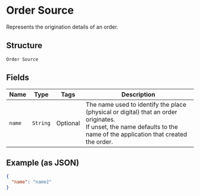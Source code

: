 
# Order Source

Represents the origination details of an order.

## Structure

`Order Source`

## Fields

| Name | Type | Tags | Description |
|  --- | --- | --- | --- |
| `name` | `String` | Optional | The name used to identify the place (physical or digital) that an order originates.<br>If unset, the name defaults to the name of the application that created the order. |

## Example (as JSON)

```json
{
  "name": "name2"
}
```

